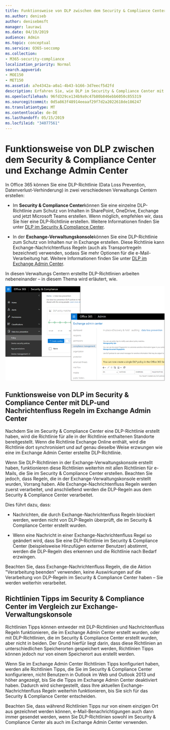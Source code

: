 ```yaml
---
title: Funktionsweise von DLP zwischen dem Security & Compliance Center und Exchange Admin Center
ms.author: deniseb
author: denisebmsft
manager: laurawi
ms.date: 04/19/2019
audience: Admin
ms.topic: conceptual
ms.service: O365-seccomp
ms.collection:
- M365-security-compliance
localization_priority: Normal
search.appverid:
- MOE150
- MET150
ms.assetid: a7e4342a-a0a1-4b43-b166-3d7eecf5d2fd
description: Erfahren Sie, wie DLP im Security & Compliance Center mit DLP-und Nachrichtenfluss Regeln (Transportregeln) in der Exchange-Verwaltungskonsole arbeitet.
ms.openlocfilehash: 96fd329ce134b9a9c47b80b846ebb6050c855319
ms.sourcegitcommit: 0d5a863f48914eeaaf29f7d2a2022618de186247
ms.translationtype: MT
ms.contentlocale: de-DE
ms.lasthandoff: 05/15/2019
ms.locfileid: "34077561"
---
```

# <a name="how-dlp-works-between-the-security--compliance-center-and-exchange-admin-center"></a>Funktionsweise von DLP zwischen dem Security & Compliance Center und Exchange Admin Center

In Office 365 können Sie eine DLP-Richtlinie (Data Loss Prevention, Datenverlust-Verhinderung) in zwei verschiedenen Verwaltungs Centern erstellen:
  
- Im **Security & Compliance Center**können Sie eine einzelne DLP-Richtlinie zum Schutz von Inhalten in SharePoint, OneDrive, Exchange und jetzt Microsoft Teams erstellen. Wenn möglich, empfehlen wir, dass Sie hier eine DLP-Richtlinie erstellen. Weitere Informationen finden Sie unter [DLP im Security & Compliance Center](data-loss-prevention-policies.md).
    
- In der **Exchange-Verwaltungskonsole**können Sie eine DLP-Richtlinie zum Schutz von Inhalten nur in Exchange erstellen. Diese Richtlinie kann Exchange-Nachrichtenfluss Regeln (auch als Transportregeln bezeichnet) verwenden, sodass Sie mehr Optionen für die e-Mail-Verarbeitung hat. Weitere Informationen finden Sie unter [DLP im Exchange Admin Center](https://go.microsoft.com/fwlink/?linkid=852311).
    
In diesen Verwaltungs Centern erstellte DLP-Richtlinien arbeiten nebeneinander – in diesem Thema wird erläutert, wie.
  
![DLP-Seiten im Security and Compliance Center und Exchange Admin Center](media/d3eaa7e7-3b16-457b-bd9c-26707f7b584f.png)
  
## <a name="how-dlp-in-the-security--compliance-center-works-with-dlp-and-mail-flow-rules-in-the-exchange-admin-center"></a>Funktionsweise von DLP im Security & Compliance Center mit DLP-und Nachrichtenfluss Regeln im Exchange Admin Center

Nachdem Sie im Security & Compliance Center eine DLP-Richtlinie erstellt haben, wird die Richtlinie für alle in der Richtlinie enthaltenen Standorte bereitgestellt. Wenn die Richtlinie Exchange Online enthält, wird die Richtlinie dort synchronisiert und auf genau dieselbe Weise erzwungen wie eine im Exchange Admin Center erstellte DLP-Richtlinie. 
  
Wenn Sie DLP-Richtlinien in der Exchange-Verwaltungskonsole erstellt haben, funktionieren diese Richtlinien weiterhin mit allen Richtlinien für e-Mails, die Sie im Security & Compliance Center erstellen. Beachten Sie jedoch, dass Regeln, die in der Exchange-Verwaltungskonsole erstellt wurden, Vorrang haben. Alle Exchange-Nachrichtenfluss Regeln werden zuerst verarbeitet, und anschließend werden die DLP-Regeln aus dem Security & Compliance Center verarbeitet.
  
Dies führt dazu, dass:
  
- Nachrichten, die durch Exchange-Nachrichtenfluss Regeln blockiert werden, werden nicht von DLP-Regeln überprüft, die im Security & Compliance Center erstellt wurden.
    
- Wenn eine Nachricht in einer Exchange-Nachrichtenfluss Regel so geändert wird, dass Sie eine DLP-Richtlinie im Security & Compliance Center (beispielsweise Hinzufügen externer Benutzer) abstimmt, werden die DLP-Regeln dies erkennen und die Richtlinie nach Bedarf erzwingen.
    
Beachten Sie, dass Exchange-Nachrichtenfluss Regeln, die die Aktion "Verarbeitung beenden" verwenden, keine Auswirkungen auf die Verarbeitung von DLP-Regeln im Security & Compliance Center haben – Sie werden weiterhin verarbeitet.
  
## <a name="policy-tips-in-the-security--compliance-center-vs-the-exchange-admin-center"></a>Richtlinien Tipps im Security & Compliance Center im Vergleich zur Exchange-Verwaltungskonsole

Richtlinien Tipps können entweder mit DLP-Richtlinien und Nachrichtenfluss Regeln funktionieren, die im Exchange Admin Center erstellt wurden, oder mit DLP-Richtlinien, die im Security & Compliance Center erstellt wurden, aber nicht in beiden. Der Grund hierfür liegt darin, dass diese Richtlinien an unterschiedlichen Speicherorten gespeichert werden, Richtlinien Tipps können jedoch nur von einem Speicherort aus erstellt werden.
  
Wenn Sie im Exchange Admin Center Richtlinien Tipps konfiguriert haben, werden alle Richtlinien Tipps, die Sie im Security & Compliance Center konfigurieren, nicht Benutzern in Outlook im Web und Outlook 2013 und höher angezeigt, bis Sie die Tipps im Exchange Admin Center deaktiviert haben. Dadurch wird sichergestellt, dass Ihre aktuellen Exchange-Nachrichtenfluss Regeln weiterhin funktionieren, bis Sie sich für das Security & Compliance Center entscheiden.
  
Beachten Sie, dass während Richtlinien Tipps nur von einem einzigen Ort aus gezeichnet werden können, e-Mail-Benachrichtigungen auch dann immer gesendet werden, wenn Sie DLP-Richtlinien sowohl im Security & Compliance Center als auch im Exchange Admin Center verwenden.
  

